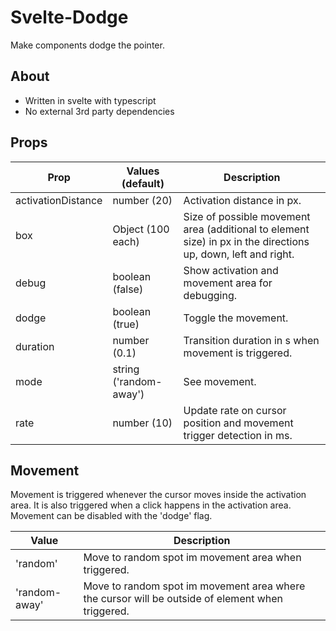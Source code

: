 # Svelte-Dodge

Make components dodge the pointer.

## About

- Written in svelte with typescript
- No external 3rd party dependencies

## Props

| Prop | Values (default)|Description|
|-----|---------------|--------------|
|activationDistance|number (20)|Activation distance in px.|
|box|Object (100 each)|Size of possible movement area (additional to element size) in px in the directions up, down, left and right.|
|debug|boolean (false)|Show activation and movement area for debugging.|
|dodge|boolean (true)|Toggle the movement.|
|duration|number (0.1)|Transition duration in s when movement is triggered.|
|mode|string ('random-away')|See movement.|
|rate|number (10)|Update rate on cursor position and movement trigger detection in ms.|

## Movement

Movement is triggered whenever the cursor moves inside the activation area. It is also triggered when a click happens in the activation area. Movement can be disabled with the 'dodge' flag.

| Value |Description|
|-----|--------------|
|'random'|Move to random spot im movement area when triggered.|
|'random-away'|Move to random spot im movement area where the cursor will be outside of element when triggered.|


